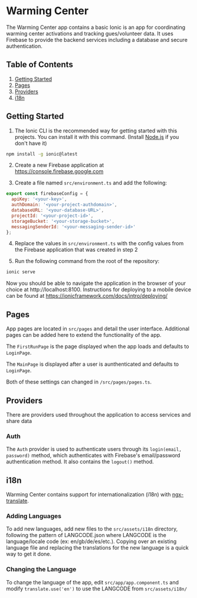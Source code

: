 # Warming Center

The Warming Center app contains a basic Ionic is an app for coordinating warming center
activations and tracking gues/volunteer data.  It uses Firebase to provide the backend
services including a database and secure authentication.

## Table of Contents

1. [Getting Started](#getting-started)
2. [Pages](#pages)
3. [Providers](#providers)
4. [i18n](#i18n)

## <a name="getting-started"></a>Getting Started

1. The Ionic CLI is the recommended way for getting started with this projects.
You can install it with this command. \(Install [Node.js](https://nodejs.org) if you don't have it\)
```bash
npm install -g ionic@latest
```

2. Create a new Firebase application at https://console.firebase.google.com

3. Create a file named `src/environment.ts` and add the following:
```javascript
export const firebaseConfig = {
  apiKey: '<your-key>',
  authDomain: '<your-project-authdomain>',
  databaseURL: '<your-database-URL>',
  projectId: '<your-project-id>',
  storageBucket: '<your-storage-bucket>',
  messagingSenderId: '<your-messaging-sender-id>'
};
```

4. Replace the values in `src/environment.ts` with the config values from the
Firebase application that was created in step 2

5. Run the following command from the root of the repository:
```bash
ionic serve
```

Now you should be able to navigate the application in the browser of your
choice at http://localhost:8100. Instructions for deploying to a mobile
device can be found at https://ionicframework.com/docs/intro/deploying/

## Pages

App pages are located in `src/pages` and detail the user interface.  Additional
pages can be added here to extend the functionality of the app.

The `FirstRunPage` is the page displayed when the app loads and defaults to `LoginPage`.

The `MainPage` is displayed after a user is aunthenticated and defaults to `LoginPage`.

Both of these settings can changed in `/src/pages/pages.ts`.

## Providers

There are providers used throughout the application to access services and
share data

### Auth

The `Auth` provider is used to authenticate users through its
`login(email, password)` method, which authenticates with Firebase's email/password
authentication method.  It also contains the `logout()` method.

## i18n

Warming Center contains support for internationalization (i18n) with
[ngx-translate](https://github.com/ngx-translate/core).

### Adding Languages

To add new languages, add new files to the `src/assets/i18n` directory,
following the pattern of LANGCODE.json where LANGCODE is the language/locale
code (ex: en/gb/de/es/etc.). Copying over an existing language file and replacing
the translations for the new language is a quick way to get it done.

### Changing the Language

To change the language of the app, edit `src/app/app.component.ts` and modify
`translate.use('en')` to use the LANGCODE from `src/assets/i18n/`
